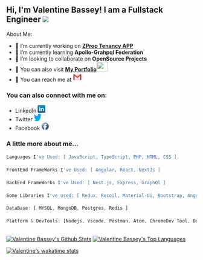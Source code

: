 <h2> Hi, I'm Valentine Bassey! I am a Fullstack Engineer <img src="https://media.giphy.com/media/26Fxy3Iz1ari8oytO/giphy.gif" width="70"></h2>


About Me:

- 🔭 I’m currently working on **<a href="https://zillow.com/" target="_blank">ZProp Tenancy APP</a>**
- 🌱 I’m currently learning **Apollo-Grahpql Federation**
- 👯 I’m looking to collaborate on **OpenSource Projects**
- 🤔 You can also visit **<a href="https://valentine-bassey.netlify.app/">My Portfolio</a><img src="https://media.giphy.com/media/cKPse5DZaptID3YAMK/giphy.gif" width="30" height="25">**
- 📧 You can reach me at **<a href="mailto:Awasevalentine@gmail.com"><img src="icons/gmail.png" target="_blank"></a>**

### You can also connect with me on: 
- LinkedIn **<a href="https://www.linkedin.com/in/valentine-bassey/" target="_blank"><img src="icons/linkedin.png" width="20" height="20"></a>**
- Twitter **<a href="https://twitter.com/barron_x_marron" target="_blank"><img src="icons/twitter.png" width="20" height="20"></a>**
- Facebook **<a href="https://web.facebook.com/valentine.bassey.12" target="_blank"><img src="icons/facebook.png" width="20" height="20"></a>**


### A little more about me...  

```javascript
Languages I've Used: [ JavaScript, TypeScript, PHP, HTML, CSS ].

FrontEnd FrameWorks I've Used: [ Angular, React, NextJs ]

BackEnd FrameWorks I've Used: [ Nest.js, Express, GraphQl ]

Some Libraries I've used: [ Redux, Recoil, Material-Ui, Bootstrap, Angular Material, Chakra UI ]

DataBase: [ MYSQL, MongoDB, Postgres, Redis ]

Platform & DevTools: [Nodejs, Vscode, Postman, Atom, ChromeDev Tool, Docker, Kubernete]

```

  <br/>
    <a href="https://github.com/awasevalentine/github-readme-stats"><img alt="Valentine Bassey's Github Stats" src="https://github-readme-stats.vercel.app/api?username=awasevalentine&show_icons=true&count_private=true&theme=react&hide_border=true&bg_color=0D1117" /></a>
  <a href="https://github.com/awasevalentine/github-readme-stats"><img alt="Valentine Bassey's Top Languages" src="https://github-readme-stats.vercel.app/api/top-langs/?username=awasevalentine&langs_count=6&hide=shell,handlebars,procfile&count_private=true&layout=compact&theme=react&hide_border=true&bg_color=0D1117" /></a>
  <br/>
  



<!--
[![Anurag's GitHub stats](https://github-readme-stats.vercel.app/api?username=awasevalentine)](https://github.com/awasevalentine/github-readme-stats)

### This week I spent my time on<img src="https://media.giphy.com/media/SvQzkTQb3ZwKcj1QTO/giphy.gif" width="40">

[![Top Langs](https://github-readme-stats.vercel.app/api/top-langs/?username=awasevalentine)](https://github.com/awasevalentine/github-readme-stats)



-->
[![Valentine's wakatime stats](https://github-readme-stats.vercel.app/api/wakatime?username=awasevalentine)](https://github.com/awasevalentine/github-readme-stats)

<!--END_SECTION:waka-->


<!--
**Valentine Bassey** is a ✨ _special_ ✨ repository because its `README.md` (this file) appears on your GitHub profile.



